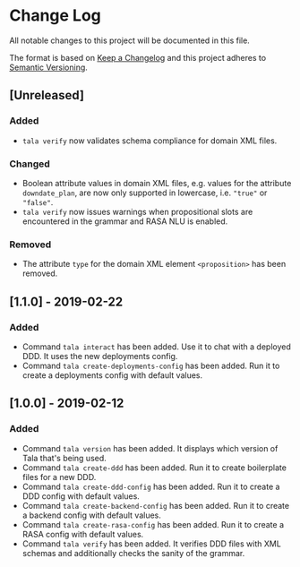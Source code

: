 # Change Log
All notable changes to this project will be documented in this file.

The format is based on [Keep a Changelog](http://keepachangelog.com/) and this project adheres to [Semantic Versioning](http://semver.org/).

## [Unreleased]
### Added
- `tala verify` now validates schema compliance for domain XML files.

### Changed
- Boolean attribute values in domain XML files, e.g. values for the attribute `downdate_plan`, are now only supported in lowercase, i.e. `"true"` or `"false"`.
- `tala verify` now issues warnings when propositional slots are encountered in the grammar and RASA NLU is enabled.

### Removed
- The attribute `type` for the domain XML element `<proposition>` has been removed.

## [1.1.0] - 2019-02-22
### Added
- Command `tala interact` has been added. Use it to chat with a deployed DDD. It uses the new deployments config.
- Command `tala create-deployments-config` has been added. Run it to create a deployments config with default values.

## [1.0.0] - 2019-02-12
### Added
- Command `tala version` has been added. It displays which version of Tala that's being used.
- Command `tala create-ddd` has been added. Run it to create boilerplate files for a new DDD.
- Command `tala create-ddd-config` has been added. Run it to create a DDD config with default values.
- Command `tala create-backend-config` has been added. Run it to create a backend config with default values.
- Command `tala create-rasa-config` has been added. Run it to create a RASA config with default values.
- Command `tala verify` has been added. It verifies DDD files with XML schemas and additionally checks the sanity of the grammar.
